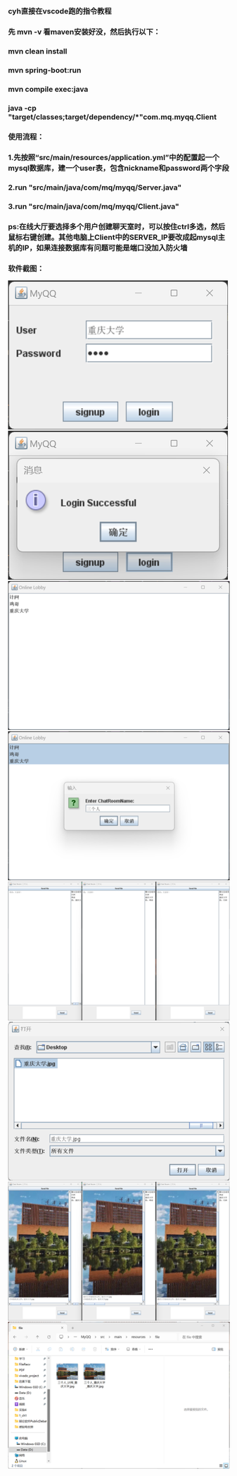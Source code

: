 ### cyh直接在vscode跑的指令教程
### 先 mvn -v 看maven安装好没，然后执行以下：
### mvn clean install
### mvn spring-boot:run
### mvn compile exec:java
### java -cp "target/classes;target/dependency/*"com.mq.myqq.Client

### 使用流程：
### 1.先按照“src/main/resources/application.yml”中的配置起一个mysql数据库，建一个user表，包含nickname和password两个字段
### 2.run "src/main/java/com/mq/myqq/Server.java"
### 3.run "src/main/java/com/mq/myqq/Client.java"
### ps:在线大厅要选择多个用户创建聊天室时，可以按住ctrl多选，然后鼠标右键创建。其他电脑上Client中的SERVER_IP要改成起mysql主机的IP，如果连接数据库有问题可能是端口没加入防火墙
### 软件截图：

![](image/1.png)
![](image/2.png)
![](image/3.png)
![](image/4.png)
![](image/5.png)
![](image/6.png)
![](image/7.png)
![](image/8.png)
